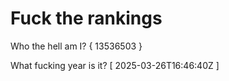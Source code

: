 # Fuck the rankings

Who the hell am I?
{ 13536503 }

What fucking year is it?
[ 2025-03-26T16:46:40Z ]
